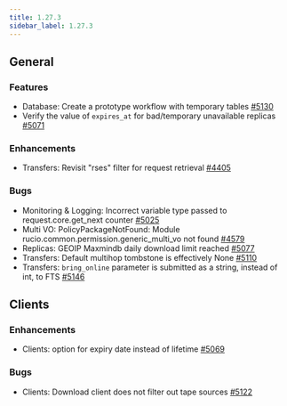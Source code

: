```yaml
---
title: 1.27.3
sidebar_label: 1.27.3
---
```


## General
### Features
- Database: Create a prototype workflow with temporary tables [#5130](https://github.com/rucio/rucio/issues/5130)
- Verify the value of `expires_at` for bad/temporary unavailable replicas [#5071](https://github.com/rucio/rucio/issues/5071)

### Enhancements
- Transfers: Revisit "rses" filter for request retrieval [#4405](https://github.com/rucio/rucio/issues/4405)

### Bugs
- Monitoring & Logging: Incorrect variable type passed to request.core.get_next counter [#5025](https://github.com/rucio/rucio/issues/5025)
- Multi VO: PolicyPackageNotFound: Module rucio.common.permission.generic_multi_vo not found [#4579](https://github.com/rucio/rucio/issues/4579)
- Replicas: GEOIP Maxmindb daily download limit reached [#5077](https://github.com/rucio/rucio/issues/5077)
- Transfers: Default multihop tombstone is effectively None [#5110](https://github.com/rucio/rucio/issues/5110)
- Transfers: `bring_online` parameter is submitted as a string, instead of int, to FTS [#5146](https://github.com/rucio/rucio/issues/5146)

## Clients
### Enhancements
- Clients: option for expiry date instead of lifetime [#5069](https://github.com/rucio/rucio/issues/5069)

### Bugs
- Clients: Download client does not filter out tape sources [#5122](https://github.com/rucio/rucio/issues/5122)
